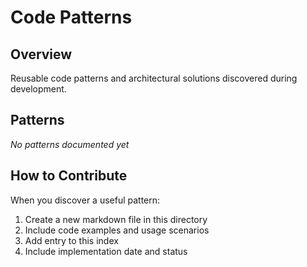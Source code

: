 # Code Patterns

## Overview
Reusable code patterns and architectural solutions discovered during development.

## Patterns
*No patterns documented yet*

## How to Contribute
When you discover a useful pattern:
1. Create a new markdown file in this directory
2. Include code examples and usage scenarios
3. Add entry to this index
4. Include implementation date and status

